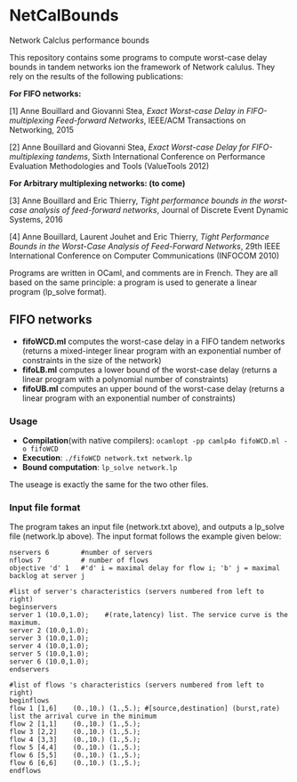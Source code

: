 # NetCalBounds
Network Calclus performance bounds

This repository contains some programs to compute worst-case delay bounds in tandem networks ion the framework of Network calulus. 
They rely on the results of the following publications: 

**For FIFO networks:**

[1] Anne Bouillard and Giovanni Stea, *Exact Worst-case Delay in FIFO-multiplexing
Feed-forward Networks*, IEEE/ACM Transactions on Networking, 2015

[2] Anne Bouillard and Giovanni Stea, *Exact Worst-case Delay for FIFO-multiplexing tandems*, Sixth International Conference on Performance Evaluation Methodologies and Tools (ValueTools 2012)

**For Arbitrary multiplexing networks: (to come)**

[3] Anne Bouillard and Eric Thierry, *Tight performance bounds in the worst-case analysis
    of feed-forward networks*, Journal of Discrete Event Dynamic Systems, 2016
    
[4] Anne Bouillard, Laurent Jouhet and Eric Thierry, *Tight Performance Bounds in the Worst-Case Analysis of Feed-Forward Networks*, 29th IEEE International Conference on Computer Communications (INFOCOM 2010)

Programs are written in OCaml, and comments are in French. They are all based on the same principle: a program is used to generate a linear program (lp_solve format). 

## FIFO networks

- **fifoWCD.ml** computes the worst-case delay in a FIFO tandem networks (returns a mixed-integer linear program with an exponential number of constraints in the size of the network)
- **fifoLB.ml** computes a lower bound of the worst-case delay (returns a linear program with a polynomial number of constraints)
- **fifoUB.ml** computes an upper bound of the worst-case delay (returns a linear program with an exponential number of constraints)

### Usage

- **Compilation**(with native compilers): ```ocamlopt -pp camlp4o fifoWCD.ml -o fifoWCD```
- **Execution**: ```./fifoWCD network.txt network.lp```
- **Bound computation**: ```lp_solve network.lp```

The useage is exactly the same for the two other files.

### Input file format

The program takes an input file (network.txt above), and outputs a lp_solve file (network.lp above). 
The input format follows the example given below: 

```
nservers 6        #number of servers
nflows 7          # number of flows
objective 'd' 1   #'d' i = maximal delay for flow i; 'b' j = maximal backlog at server j

#list of server's characteristics (servers numbered from left to right)
beginservers 
server 1 (10.0,1.0);    #(rate,latency) list. The service curve is the maximum.
server 2 (10.0,1.0);
server 3 (10.0,1.0);
server 4 (10.0,1.0);
server 5 (10.0,1.0);
server 6 (10.0,1.0);
endservers

#list of flows 's characteristics (servers numbered from left to right)
beginflows 
flow 1 [1,6]	(0.,10.) (1.,5.); #[source,destination] (burst,rate) list the arrival curve in the minimum
flow 2 [1,1]   	(0.,10.) (1.,5.);
flow 3 [2,2]  	(0.,10.) (1.,5.);
flow 4 [3,3] 	(0.,10.) (1.,5.);
flow 5 [4,4] 	(0.,10.) (1.,5.);
flow 6 [5,5] 	(0.,10.) (1.,5.);
flow 6 [6,6] 	(0.,10.) (1.,5.);
endflows
```



